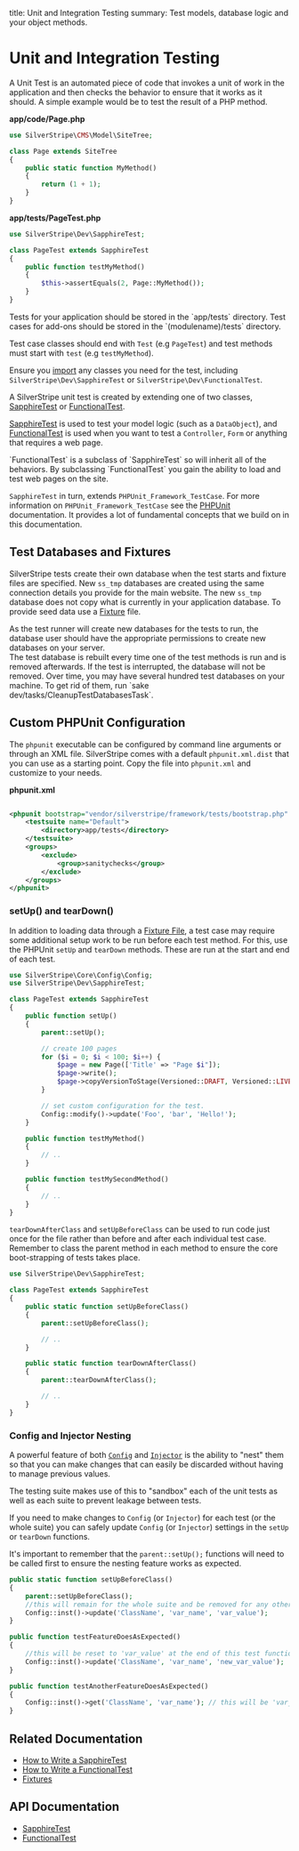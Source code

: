title: Unit and Integration Testing
summary: Test models, database logic and your object methods.

# Unit and Integration Testing

A Unit Test is an automated piece of code that invokes a unit of work in the application and then checks the behavior 
to ensure that it works as it should. A simple example would be to test the result of a PHP method.

**app/code/Page.php**


```php
use SilverStripe\CMS\Model\SiteTree;

class Page extends SiteTree
{
    public static function MyMethod()
    {
        return (1 + 1);
    }
}
```

**app/tests/PageTest.php**


```php
use SilverStripe\Dev\SapphireTest;

class PageTest extends SapphireTest
{
    public function testMyMethod()
    {
        $this->assertEquals(2, Page::MyMethod());
    }
}
```

<div class="info" markdown="1">
Tests for your application should be stored in the `app/tests` directory. Test cases for add-ons should be stored in 
the `(modulename)/tests` directory. 

Test case classes should end with `Test` (e.g `PageTest`) and test methods must start with `test` (e.g `testMyMethod`).

Ensure you [import](http://php.net/manual/en/language.namespaces.importing.php#example-252) any classes you need for the test, including `SilverStripe\Dev\SapphireTest` or `SilverStripe\Dev\FunctionalTest`.
</div>

A SilverStripe unit test is created by extending one of two classes, [SapphireTest](api:SilverStripe\Dev\SapphireTest) or [FunctionalTest](api:SilverStripe\Dev\FunctionalTest). 

[SapphireTest](api:SilverStripe\Dev\SapphireTest) is used to test your model logic (such as a `DataObject`), and [FunctionalTest](api:SilverStripe\Dev\FunctionalTest) is used when 
you want to test a `Controller`, `Form` or anything that requires a web page.

<div class="info" markdown="1">
`FunctionalTest` is a subclass of `SapphireTest` so will inherit all of the behaviors. By subclassing `FunctionalTest`
you gain the ability to load and test web pages on the site. 

`SapphireTest` in turn, extends `PHPUnit_Framework_TestCase`. For more information on `PHPUnit_Framework_TestCase` see 
the [PHPUnit](http://www.phpunit.de) documentation. It provides a lot of fundamental concepts that we build on in this 
documentation.
</div>

## Test Databases and Fixtures

SilverStripe tests create their own database when the test starts and fixture files are specified. New `ss_tmp` databases are created using the same 
connection details you provide for the main website. The new `ss_tmp` database does not copy what is currently in your 
application database. To provide seed data use a [Fixture](fixtures) file.

<div class="alert" markdown="1">
As the test runner will create new databases for the tests to run, the database user should have the appropriate 
permissions to create new databases on your server.
</div>

<div class="notice" markdown="1">
The test database is rebuilt every time one of the test methods is run and is removed afterwards. If the test is interrupted, the database will not be removed. Over time, you may have several hundred test 
databases on your machine. To get rid of them, run `sake dev/tasks/CleanupTestDatabasesTask`.
</div>

## Custom PHPUnit Configuration

The `phpunit` executable can be configured by command line arguments or through an XML file. SilverStripe comes with a 
default `phpunit.xml.dist` that you can use as a starting point. Copy the file into `phpunit.xml` and customize to your 
needs.

**phpunit.xml**


```xml

<phpunit bootstrap="vendor/silverstripe/framework/tests/bootstrap.php" colors="true">
    <testsuite name="Default">
        <directory>app/tests</directory>
    </testsuite>
    <groups>
        <exclude>
            <group>sanitychecks</group>
        </exclude>
    </groups>
</phpunit>
```

### setUp() and tearDown()

In addition to loading data through a [Fixture File](fixtures), a test case may require some additional setup work to be
run before each test method. For this, use the PHPUnit `setUp` and `tearDown` methods. These are run at the start and 
end of each test.

```php
use SilverStripe\Core\Config\Config;
use SilverStripe\Dev\SapphireTest;

class PageTest extends SapphireTest
{
    public function setUp()
    {
        parent::setUp();

        // create 100 pages
        for ($i = 0; $i < 100; $i++) {
            $page = new Page(['Title' => "Page $i"]);
            $page->write();
            $page->copyVersionToStage(Versioned::DRAFT, Versioned::LIVE);
        }

        // set custom configuration for the test.
        Config::modify()->update('Foo', 'bar', 'Hello!');
    }

    public function testMyMethod()
    {
        // ..
    }

    public function testMySecondMethod()
    {
        // ..
    }
}
```

`tearDownAfterClass` and `setUpBeforeClass` can be used to run code just once for the file rather than before and after 
each individual test case. Remember to class the parent method in each method to ensure the core boot-strapping of tests
takes place.


```php
use SilverStripe\Dev\SapphireTest;

class PageTest extends SapphireTest
{
    public static function setUpBeforeClass()
    {
        parent::setUpBeforeClass();

        // ..
    }

    public static function tearDownAfterClass()
    {
        parent::tearDownAfterClass();

        // ..
    }
}
```

### Config and Injector Nesting

A powerful feature of both [`Config`](/developer_guides/configuration/configuration/) and [`Injector`](/developer_guides/extending/injector/) is the ability to "nest" them so that you can make changes that can easily be discarded without having to manage previous values.

The testing suite makes use of this to "sandbox" each of the unit tests as well as each suite to prevent leakage between tests.

If you need to make changes to `Config` (or `Injector`) for each test (or the whole suite) you can safely update `Config` (or `Injector`) settings in the `setUp` or `tearDown` functions.

It's important to remember that the `parent::setUp();` functions will need to be called first to ensure the nesting feature works as expected.


```php
public static function setUpBeforeClass()
{
    parent::setUpBeforeClass();
    //this will remain for the whole suite and be removed for any other tests
    Config::inst()->update('ClassName', 'var_name', 'var_value');
}

public function testFeatureDoesAsExpected()
{
    //this will be reset to 'var_value' at the end of this test function
    Config::inst()->update('ClassName', 'var_name', 'new_var_value');
}

public function testAnotherFeatureDoesAsExpected()
{
    Config::inst()->get('ClassName', 'var_name'); // this will be 'var_value'
}
```

## Related Documentation

* [How to Write a SapphireTest](how_tos/write_a_sapphiretest)
* [How to Write a FunctionalTest](how_tos/write_a_functionaltest)
* [Fixtures](fixtures)

## API Documentation

* [SapphireTest](api:SilverStripe\Dev\SapphireTest)
* [FunctionalTest](api:SilverStripe\Dev\FunctionalTest)
